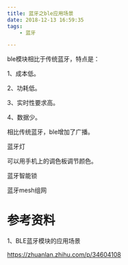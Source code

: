 ```yaml
---
title: 蓝牙之ble应用场景
date: 2018-12-13 16:59:35
tags:
	- 蓝牙

---
```




ble模块相比于传统蓝牙，特点是：

1、成本低。

2、功耗低。

3、实时性要求高。

4、数据少。



相比传统蓝牙，ble增加了广播。



蓝牙灯

可以用手机上的调色板调节颜色。



蓝牙智能锁



蓝牙mesh组网





# 参考资料

1、BLE蓝牙模块的应用场景

https://zhuanlan.zhihu.com/p/34604108